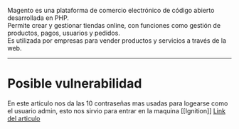 Magento es una plataforma de comercio electrónico de código abierto desarrollada en PHP.  
Permite crear y gestionar tiendas online, con funciones como gestión de productos, pagos, usuarios y pedidos.  
Es utilizada por empresas para vender productos y servicios a través de la web.

--------
# Posible vulnerabilidad

En este articulo nos da las 10 contraseñas mas usadas para logearse como el usuario admin, esto nos sirvio para entrar en la maquina [[Ignition]]
[Link del articulo](https://cybernews.com/best-password-managers/most-common-passwords/)
